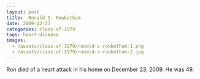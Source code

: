 ```yaml
---
layout: post
title:  Ronald S. Rowbotham
date: 2009-12-23
categories: class-of-1979
tags: heart-disease
images:
  - /assets/class-of-1979/ronald-s-rowbotham-1.png
  - /assets/class-of-1979/ronald-s-rowbotham-2.jpg
---
```

Ron died of a heart attack in his home on December 23, 2009. He was 49.
